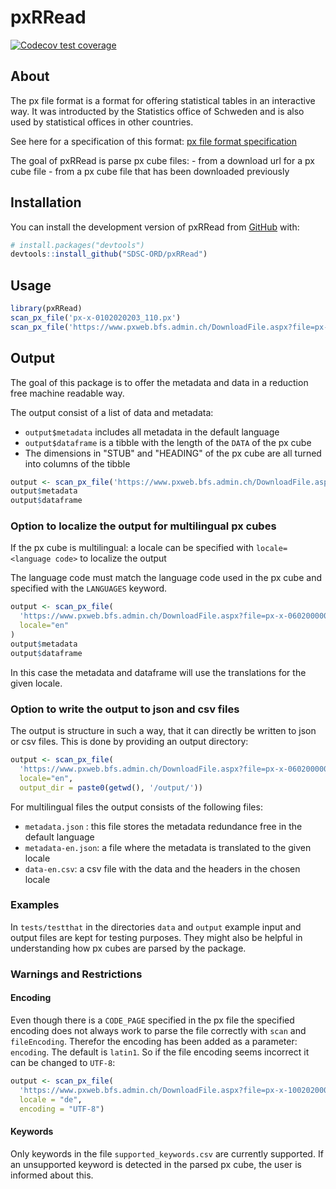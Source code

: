 # pxRRead

<!-- badges: start -->

[![Codecov test coverage](https://codecov.io/gh/SDSC-ORD/pxRRead/branch/main/graph/badge.svg)](https://app.codecov.io/gh/SDSC-ORD/pxRRead?branch=main)

<!-- badges: end -->

## About

The px file format is a format for offering statistical tables in an interactive way. It was introducted by the Statistics office of Schweden and is also used by statistical offices in other countries.

See here for a specification of this format: [px file format specification](https://www.scb.se/en/services/statistical-programs-for-px-files/px-file-format/)

The goal of pxRRead is parse px cube files: - from a download url for a px cube file - from a px cube file that has been downloaded previously

## Installation

You can install the development version of pxRRead from [GitHub](https://github.com/) with:

``` r
# install.packages("devtools")
devtools::install_github("SDSC-ORD/pxRRead")
```

## Usage

``` r
library(pxRRead)
scan_px_file('px-x-0102020203_110.px')
scan_px_file('https://www.pxweb.bfs.admin.ch/DownloadFile.aspx?file=px-x-0602000000_107')
```

## Output

The goal of this package is to offer the metadata and data in a reduction free machine readable way.

The output consist of a list of data and metadata: 

* `output$metadata` includes all metadata in the default language
* `output$dataframe` is a tibble with the length of the `DATA` of the px cube
* The dimensions in "STUB" and "HEADING" of the px cube are all turned into columns of the tibble

``` r
output <- scan_px_file('https://www.pxweb.bfs.admin.ch/DownloadFile.aspx?file=px-x-0602000000_107')
output$metadata
output$dataframe
```

### Option to localize the output for multilingual px cubes

If the px cube is multilingual: a locale can be specified with `locale=<language code>` to localize the output

The language code must match the language code used in the px cube and specified with the `LANGUAGES` keyword.

``` r
output <- scan_px_file(
  'https://www.pxweb.bfs.admin.ch/DownloadFile.aspx?file=px-x-0602000000_107',
  locale="en"
)
output$metadata
output$dataframe
```

In this case the metadata and dataframe will use the translations for the given locale.

### Option to write the output to json and csv files

The output is structure in such a way, that it can directly be written to json or csv files. This is done by providing an output directory:

``` r
output <- scan_px_file(
  'https://www.pxweb.bfs.admin.ch/DownloadFile.aspx?file=px-x-0602000000_107',
  locale="en",
  output_dir = paste0(getwd(), '/output/'))
```

For multilingual files the output consists of the following files:

-   `metadata.json` : this file stores the metadata redundance free in the default language
-   `metadata-en.json`: a file where the metadata is translated to the given locale
-   `data-en.csv`: a csv file with the data and the headers in the chosen locale

### Examples

In `tests/testthat` in the directories `data` and `output` example input and output files are kept for testing purposes. They might also be helpful in understanding how px cubes are parsed by the package.

### Warnings and Restrictions

#### Encoding

Even though there is a `CODE_PAGE` specified in the px file the specified encoding does not always work to parse the file correctly with `scan` and `fileEncoding`. Therefor the encoding has been added as a parameter: `encoding`. The default is `latin1`. So if the file encoding seems incorrect it can be changed to `UTF-8`:

``` r
output <- scan_px_file(
  'https://www.pxweb.bfs.admin.ch/DownloadFile.aspx?file=px-x-1002020000_101',
  locale = "de",
  encoding = "UTF-8")
```

#### Keywords

Only keywords in the file `supported_keywords.csv` are currently supported. If an unsupported keyword is detected in the parsed px cube, the user is informed about this.
